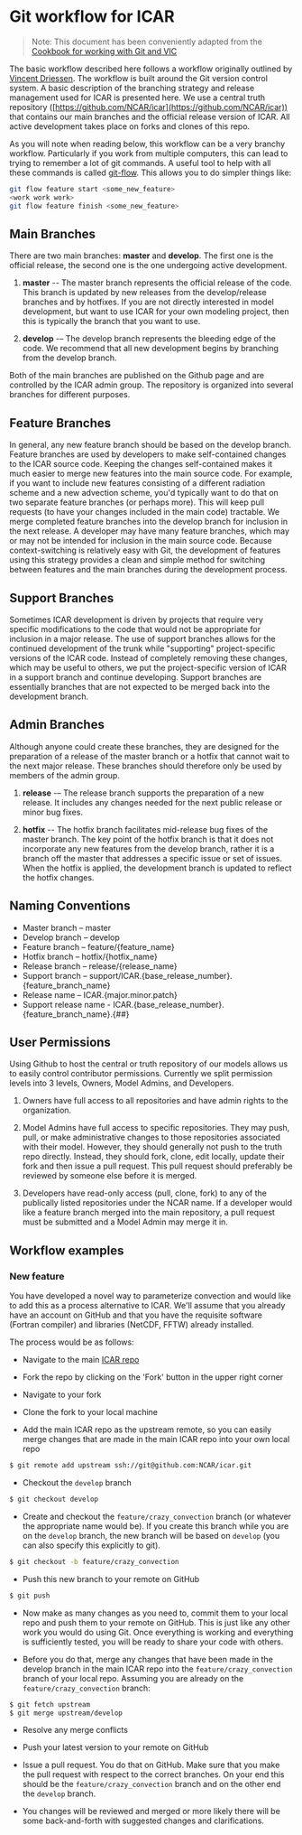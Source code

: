 # Git workflow for ICAR

> Note: This document has been conveniently adapted from the [Cookbook for working with Git and VIC](https://github.com/UW-Hydro/VIC/wiki/Git-Workflow)

The basic workflow described here follows a workflow originally outlined by [Vincent Driessen](http://nvie.com/posts/a-successful-git-branching-model/). The workflow is built around the Git version control system. A basic description of the branching strategy and release management used for ICAR is presented here. We use a central truth repository ([https://github.com/NCAR/icar](https://github.com/NCAR/icar)) that contains our main branches and the official release version of ICAR. All active development takes place on forks and clones of this repo.

As you will note when reading below, this workflow can be a very branchy workflow.  Particularly if you work from multiple computers, this can lead to trying to remember a lot of git commands.  A useful tool to help with all these commands is called [git-flow](https://github.com/petervanderdoes/gitflow-avh). This allows you to do simpler things like:

```bash
git flow feature start <some_new_feature>
<work work work>
git flow feature finish <some_new_feature>
```

## Main Branches

There are two main branches: **master** and **develop**. The first one is the official release, the second one is the one undergoing active development.

 1. **master** -- The master branch represents the official release of the code. This branch is updated by new releases from the develop/release branches and by hotfixes. If you are not directly interested in model development, but want to use ICAR for your own modeling project, then this is typically the branch that you want to use.

 2. **develop** -– The develop branch represents the bleeding edge of the code. We recommend that all new development begins by branching from the develop branch.

 Both of the main branches are published on the Github page and are controlled by the ICAR admin group. The repository is organized into several branches for different purposes.

## Feature Branches

In general, any new feature branch should be based on the develop branch. Feature branches are used by developers to make self-contained changes to the ICAR source code. Keeping the changes self-contained makes it much easier to merge new features into the main source code. For example, if you want to include new features consisting of a different radiation scheme and a new advection scheme, you'd typically want to do that on two separate feature branches (or perhaps more). This will keep pull requests (to have your changes included in the main code) tractable. We merge completed feature branches into the develop branch for inclusion in the next release. A developer may have many feature branches, which may or may not be intended for inclusion in the main source code. Because context-switching is relatively easy with Git, the development of features using this strategy provides a clean and simple method for switching between features and the main branches during the development process.

## Support Branches

Sometimes ICAR development is driven by projects that require very specific modifications to the code that would not be appropriate for inclusion in a major release. The use of support branches allows for the continued development of the trunk while "supporting" project-specific versions of the ICAR code. Instead of completely removing these changes, which may be useful to others, we put the project-specific version of ICAR in a support branch and continue developing. Support branches are essentially branches that are not expected to be merged back into the development branch.

## Admin Branches

Although anyone could create these branches, they are designed for the preparation of a release of the master branch or a hotfix that cannot wait to the next major release. These branches should therefore only be used by members of the admin group.

 1. **release** -– The release branch supports the preparation of a new release. It includes any changes needed for the next public release or minor bug fixes.

 2. **hotfix** -- The hotfix branch facilitates mid-release bug fixes of the master branch. The key point of the hotfix branch is that it does not incorporate any new features from the develop branch, rather it is a branch off the master that addresses a specific issue or set of issues. When the hotfix is applied, the development branch is updated to reflect the hotfix changes.

## Naming Conventions
 * Master branch – master
 * Develop branch – develop
 * Feature branch – feature/{feature_name}
 * Hotfix branch – hotfix/{hotfix_name}
 * Release branch – release/{release_name}
 * Support branch – support/ICAR.{base_release_number}.{feature_branch_name}
 * Release name – ICAR.{major.minor.patch}
 * Support release name - ICAR.{base_release_number}.{feature_branch_name}.{##}

## User Permissions
Using Github to host the central or truth repository of our models allows us to easily control contributor permissions. Currently we split permission levels into 3 levels, Owners, Model Admins, and Developers.

 1. Owners have full access to all repositories and have admin rights to the organization.

 2. Model Admins have full access to specific repositories. They may push, pull, or make administrative changes to those repositories associated with their model. However, they should generally not push to the truth repo directly. Instead, they should fork, clone, edit locally, update their fork and then issue a pull request. This pull request should preferably be reviewed by someone else before it is merged.

 3. Developers have read-only access (pull, clone, fork) to any of the publically listed repositories under the NCAR name. If a developer would like a feature branch merged into the main repository, a pull request must be submitted and a Model Admin may merge it in.

## Workflow examples

### New feature

You have developed a novel way to parameterize convection and would like to add this as a process alternative to ICAR. We'll assume that you already have an account on GitHub and that you have the requisite software (Fortran compiler) and libraries (NetCDF, FFTW) already installed.

The process would be as follows:

 * Navigate to the main [ICAR repo](https://github.com/NCAR/icar)

 * Fork the repo by clicking on the 'Fork' button in the upper right corner

 * Navigate to your fork

 * Clone the fork to your local machine

 * Add the main ICAR repo as the upstream remote, so you can easily merge changes that are made in the main ICAR repo into your own local repo

```bash
$ git remote add upstream ssh://git@github.com:NCAR/icar.git
```

 * Checkout the `develop` branch
```bash
$ git checkout develop
```

 * Create and checkout the `feature/crazy_convection` branch (or whatever the appropriate name would be). If you create this branch while you are on the `develop` branch, the new branch will be based on `develop` (you can also specify this explicitly to git).
```bash
$ git checkout -b feature/crazy_convection
```
 * Push this new branch to your remote on GitHub
```bash
$ git push
```

 * Now make as many changes as you need to, commit them to your local repo and push them to your remote on GitHub. This is just like any other work you would do using Git. Once everything is working and everything is sufficiently tested, you will be ready to share your code with others.


 * Before you do that, merge any changes that have been made in the develop branch in the main ICAR repo into the `feature/crazy_convection` branch of your local repo. Assuming you are already on the `feature/crazy_convection` branch:
```bash
$ git fetch upstream
$ git merge upstream/develop
```

 * Resolve any merge conflicts

 * Push your latest version to your remote on GitHub

 * Issue a pull request. You do that on GitHub. Make sure that you make the pull request with respect to the correct branches. On your end this should be the `feature/crazy_convection` branch and on the other end the `develop` branch.

 * You changes will be reviewed and merged or more likely there will be some back-and-forth with suggested changes and clarifications.
